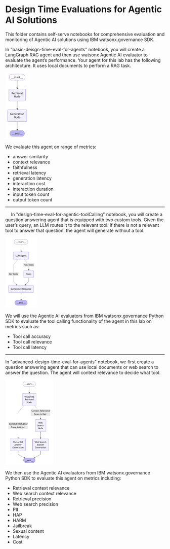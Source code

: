 # Design Time Evaluations for Agentic AI Solutions

This folder contains self-serve notebooks for comprehensive evaluation and monitoring of Agentic AI solutions using IBM watsonx.governance SDK.

In "basic-deisgn-time-eval-for-agents" notebook, you will create a LangGraph RAG agent and then use watsonx Agentic AI evaluator to evaluate the agent’s performance. Your agent for this lab has the following architecture. It uses local documents to perform a RAG task. 

<img src="../images/Basic_Agent.png" width="15%"/>

We evaluate this agent on range of metrics:
- answer similarity
- context relevance
- faithfulness
- retrieval latency
- generation latency
- interaction cost
- interaction duration
- input token count
- output token count

----
 
In "design-time-eval-for-agentic-toolCalling" notebook, you will create a question answering agent that is equipped with two custom tools. Given the user’s query, an LLM routes it to the relevant tool. If there is not a relevant tool to answer that question, the agent will generate without a tool. 

<img src="../images/Tool Calling_Agent.png" width="20%"/>

We will use the Agentic AI evaluators from IBM watsonx.governance Python SDK to evaluate the tool calling functionality of the agent in this lab on metrics such as:
- Tool call accuracy
- Tool call relevance
- Tool call latency

----

In "advanced-design-time-eval-for-agents" notebook, we first create a question answering agent that can use local documents or web search to answer the question. The agent will context relevance to decide what tool. 

<img src="../images/Advanced_Agent.png" width="30%"/>

We then use the Agentic AI evaluators from IBM watsonx.governance Python SDK to evaluate this agent on metrics including:
- Retrieval context relevance
- Web search context relevance
- Retrieval precision
- Web search precision
- PII
- HAP
- HARM
- Jailbreak
- Sexual content
- Latency
- Cost


